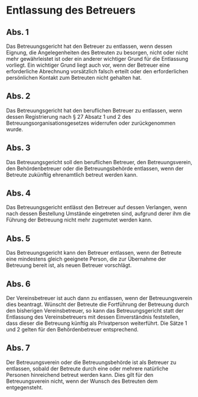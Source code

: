 # Entlassung des Betreuers



## Abs. 1

 Das Betreuungsgericht hat den Betreuer zu entlassen, wenn dessen Eignung, die Angelegenheiten des Betreuten zu besorgen, nicht oder nicht mehr gewährleistet ist oder ein anderer wichtiger Grund für die Entlassung vorliegt. Ein wichtiger Grund liegt auch vor, wenn der Betreuer eine erforderliche Abrechnung vorsätzlich falsch erteilt oder den erforderlichen persönlichen Kontakt zum Betreuten nicht gehalten hat.

## Abs. 2

 Das Betreuungsgericht hat den beruflichen Betreuer zu entlassen, wenn dessen Registrierung nach § 27 Absatz 1 und 2 des Betreuungsorganisationsgesetzes widerrufen oder zurückgenommen wurde.

## Abs. 3

 Das Betreuungsgericht soll den beruflichen Betreuer, den Betreuungsverein, den Behördenbetreuer oder die Betreuungsbehörde entlassen, wenn der Betreute zukünftig ehrenamtlich betreut werden kann.

## Abs. 4

 Das Betreuungsgericht entlässt den Betreuer auf dessen Verlangen, wenn nach dessen Bestellung Umstände eingetreten sind, aufgrund derer ihm die Führung der Betreuung nicht mehr zugemutet werden kann.

## Abs. 5

 Das Betreuungsgericht kann den Betreuer entlassen, wenn der Betreute eine mindestens gleich geeignete Person, die zur Übernahme der Betreuung bereit ist, als neuen Betreuer vorschlägt.

## Abs. 6

 Der Vereinsbetreuer ist auch dann zu entlassen, wenn der Betreuungsverein dies beantragt. Wünscht der Betreute die Fortführung der Betreuung durch den bisherigen Vereinsbetreuer, so kann das Betreuungsgericht statt der Entlassung des Vereinsbetreuers mit dessen Einverständnis feststellen, dass dieser die Betreuung künftig als Privatperson weiterführt. Die Sätze 1 und 2 gelten für den Behördenbetreuer entsprechend.

## Abs. 7

 Der Betreuungsverein oder die Betreuungsbehörde ist als Betreuer zu entlassen, sobald der Betreute durch eine oder mehrere natürliche Personen hinreichend betreut werden kann. Dies gilt für den Betreuungsverein nicht, wenn der Wunsch des Betreuten dem entgegensteht. 

